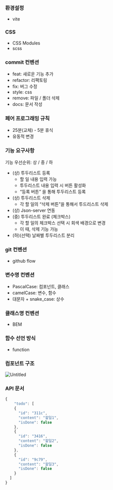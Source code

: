 ### 환경설정

- vite

### CSS

- CSS Modules
- scss

### commit 컨벤션

- feat: 새로운 기능 추가
- refactor: 리팩토링
- fix: 버그 수정
- style: css
- remove: 파일 / 폴더 삭제
- docs: 문서 작성

### 페어 프로그래밍 규칙

- 25분(교체) - 5분 휴식
- 유동적 변경

### 기능 요구사항

기능 우선순위: 상 / 중 / 하

- (상) 투두리스트 등록
  - 할 일 내용 입력 가능
  - 투두리스트 내용 입력 시 버튼 활성화
  - “등록 버튼” 을 통해 투두리스트 등록
- (상) 투두리스트 삭제
  - 각 할 일의 “삭제 버튼”을 통해서 투드리스트 삭제
- (상) Json-server 연동
- (중) 투두리스트 완료 (체크박스)
  - 각 할 일의 체크박스 선택 시 회색 배경으로 변경
  - 이 때, 삭제 기능 가능
- (하)(선택) 날짜별 투두리스트 분리

### git 컨벤션

- github flow

### 변수명 컨벤션

- PascalCase: 컴포넌트, 클래스
- camelCase: 변수, 함수
- 대문자 + snake_case: 상수

### 클래스명 컨벤션

- BEM

### 함수 선언 방식

- function

### 컴포넌트 구조

![Untitled](https://prod-files-secure.s3.us-west-2.amazonaws.com/e4165367-33be-43d8-aa4b-678e2f9f4cb6/49a59c54-23ee-4d0b-bcaa-31c7ccdacf20/Untitled.png)

### API 문서

```jsx
{
	"todo": [
    {
      "id": "311c",
      "content": "할일1",
      "isDone": false
    },
    {
      "id": "3416",
      "content": "할일2",
      "isDone": false
    },
    {
      "id": "9c79",
      "content": "할일3",
      "isDone": false
    }
  ]
}
```
